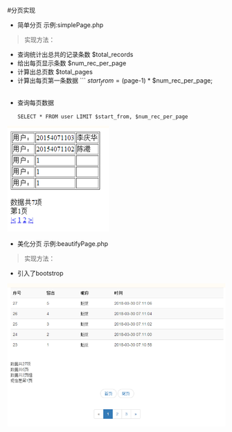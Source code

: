 #分页实现
- 简单分页  示例:simplePage.php
> 实现方法：
- 查询统计出总共的记录条数 $total_records
- 给出每页显示条数 $num_rec_per_page
- 计算出总页数 $total_pages
- 计算出每页第一条数据	``` 
	$start_from = ($page-1) * $num_rec_per_page;
	```  
- 查询每页数据
	``` 
	SELECT * FROM user LIMIT $start_from, $num_rec_per_page
	``` 

![效果](./2.PNG)

- 美化分页  示例:beautifyPage.php
> 实现方法：
- 引入了bootstrop

![效果](./1.PNG)
